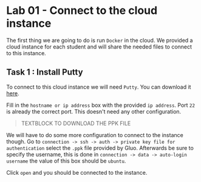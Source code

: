 # Lab 01 - Connect to the cloud instance

The first thing we are going to do is run `Docker` in the cloud. We provided a
cloud instance for each student and will share the needed files to connect to
this instance.

## Task 1 : Install Putty

To connect to this cloud instance we will need `Putty`. You can download it
[here](https://the.earth.li/~sgtatham/putty/latest/w64/putty-64bit-0.71-installer.msi).

Fill in the `hostname or ip address` box with the provided `ip address`. Port
`22` is already the correct port. This doesn't need any other configuration.

> TEXTBLOCK TO DOWNLOAD THE PPK FILE

We will have to do some more configuration to connect to the instance though. Go
to `connection -> ssh -> auth -> private key file for authentication` select the
`.ppk` file provided by Gluo. Afterwards be sure to specify the username, this is
done in `connection -> data -> auto-login username` the value of this box should
be `ubuntu`.

Click `open` and you should be connected to the instance.
